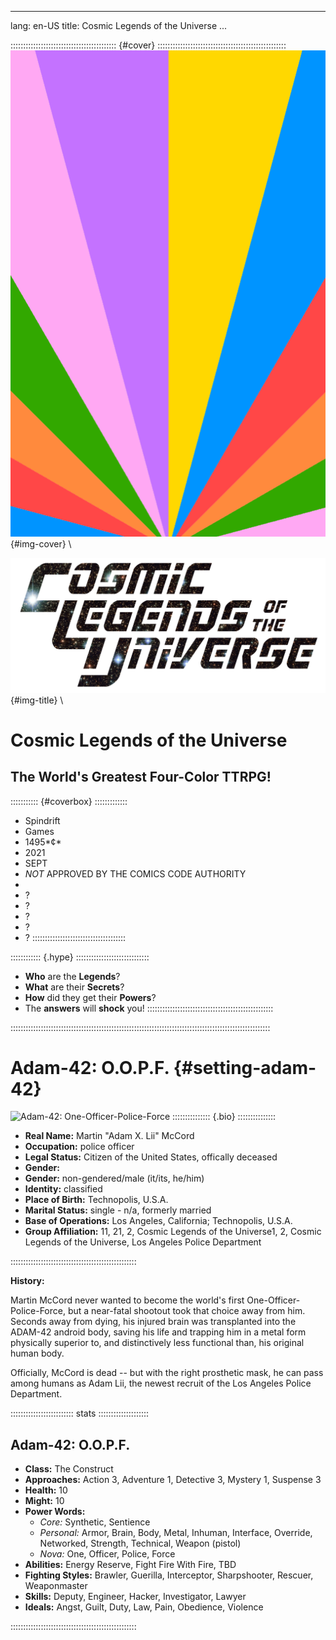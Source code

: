 
---
lang: en-US
title: Cosmic Legends of the Universe
...

:::::::::::::::::::::::::::::::::::::::::: {#cover} :::::::::::::::::::::::::::::::::::::::::::::::::::
![Cover Image](art/cover.png "Cover Image"){#img-cover} \ 

![Cosmic Legends of the Universe](art/title-image.png "Cosmic Legends of the Universe"){#img-title} \ 

<h1>Cosmic Legends of the Universe</h1>

<h2> The World's Greatest Four-Color TTRPG! </h2>

::::::::::: {#coverbox} :::::::::::::

- Spindrift
- Games
- 1495*&cent;*
- 2021
- SEPT
- *NOT* APPROVED BY THE COMICS CODE AUTHORITY
- &nbsp;
- ?
- ?
- ?
- ?
- ?
:::::::::::::::::::::::::::::::::::::

:::::::::::: {.hype} :::::::::::::::::::::::::::::
- **Who**  are         the **Legends**?
- **What** are         their **Secrets**?
- **How**  did         they get their **Powers**?
- The      **answers** will **shock** you!
::::::::::::::::::::::::::::::::::::::::::::::::::

:::::::::::::::::::::::::::::::::::::::::::::::::::::::::::::::::::::::::::::::::::::::::::::::::::::::


# Adam-42: O.O.P.F. {#setting-adam-42}

![Adam-42: One-Officer-Police-Force](art/jeshields/construct.png)
::::::::::::::: {.bio} 
:::::::::::::::

- **Real Name:** Martin "Adam X. Lii" McCord
- **Occupation:** police officer
- **Legal Status:** Citizen of the United States, offically deceased
- **Gender:** 
- **Gender:** non-gendered/male (it/its, he/him)
- **Identity:** classified
- **Place of Birth:** Technopolis, U.S.A.
- **Marital Status:** single - n/a, formerly married
- **Base of Operations:** Los Angeles, California; Technopolis, U.S.A.
- **Group Affiliation:** 11, 21, 2, Cosmic Legends of the Universe1, 2, Cosmic Legends of the Universe, Los Angeles Police Department

::::::::::::::::::::::::::::::::::::::::::::::::::

**History:**

Martin McCord never wanted to become the world's first
One-Officer-Police-Force, but a near-fatal shootout took
that choice away from him. Seconds away from dying, his injured
brain was transplanted into the ADAM-42 android body, saving
his life and trapping him in a metal form physically superior
to, and distinctively less functional than, his original human body.

Officially, McCord is dead -- but with the right prosthetic mask,
he can pass among humans as Adam Lii, the newest recruit of the
Los Angeles Police Department.


::::::::::::::::::::::::: stats ::::::::::::::::::::

## Adam-42: O.O.P.F.

- **Class:** The Construct
- **Approaches:**
  Action 3,
  Adventure 1,
  Detective 3,
  Mystery 1,
  Suspense 3
- **Health:** 10
- **Might:** 10
- **Power Words:**
  - *Core:* Synthetic, Sentience
  - *Personal:* Armor, Brain, Body, Metal, Inhuman, Interface, Override, Networked, Strength, Technical, Weapon (pistol)
  - *Nova:* One, Officer, Police, Force
- **Abilities:** Energy Reserve, Fight Fire With Fire, TBD
- **Fighting Styles:** Brawler, Guerilla, Interceptor, Sharpshooter, Rescuer, Weaponmaster
- **Skills:** Deputy, Engineer, Hacker, Investigator, Lawyer
- **Ideals:** Angst, Guilt, Duty, Law, Pain, Obedience, Violence

::::::::::::::::::::::::::::::::::::::::::::::::::